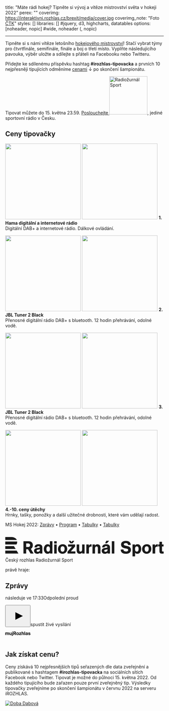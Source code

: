 title: "Máte rádi hokej? Tipněte si vývoj a vítěze mistrovství světa v hokeji 2022"
perex: ""
coverimg: https://interaktivni.rozhlas.cz/brexit/media/cover.jpg
coverimg_note: "Foto <a href='#'>ČTK</a>"
styles: []
libraries: [] #jquery, d3, highcharts, datatables
options: [noheader, nopic] #wide, noheader (, nopic)

---

<p>Tipněte si s námi vítěze letošního <a href="https://www.irozhlas.cz/sport/ms-hokej/2022" target="_blank" title="Mistrovství světa v hokeji 2021">hokejového mistrovství</a>! Stačí vybrat týmy pro čtvrtfinále, semifinále, finále a boj o třetí místo. Vyplňte následujícího pavouka, výběr uložte a sdílejte s přáteli na Facebooku nebo Twitteru.</p>
<p>Přidejte ke sdílenému příspěvku hashtag <strong>#irozhlas-tipovacka</strong> a prvních 10 nejpřesněji tipujících odměníme <a href="#ceny">cenami</a> ↓ po skončení šampionátu.</p>
<p class="mb--30">Tipovat můžete do 15. května 23.59. <a onclick="ga('gtm1.send', 'event', 'ondemand', 'click' , 'Radiožurnál sport - iROZHLAS - tipovačka MS hokej 2022');" href="https://sport.rozhlas.cz/" target="_blank">Poslouchejte <img src="https://www.irozhlas.cz/sites/default/files/uploader_unmanaged/cro_radiozurnalsport_190502-100819_ace.png" alt="Radiožurnál Sport" style="width: 121px;"></a>, jediné sportovní rádio v Česku.</p>
<wide>
  <div id="hokej"></div>
<div id="ceny" class="row-main row-main--narrow mt--20">
<h2 class="mt--20 mb--10">Ceny tipovačky</h2>
<p class="clearfix">
<img loading="lazy" src="https://www.irozhlas.cz/sites/default/files/uploader_unmanaged/tipovacka-ceny-1_210512-114154_ace.png" width="240" class="pull-left hide--m">
<img loading="lazy" src="https://www.irozhlas.cz/sites/default/files/uploader_unmanaged/tipovacka-ceny-1_210512-114154_ace.png" width="240" class="pull-left img hide--d hide--t">
<strong>1. Hama digitální a internetové rádio</strong><br>Digitální DAB+ a internetové rádio. Dálkové ovládání.
</p>
<p class="clearfix">
<img loading="lazy" src="https://www.irozhlas.cz/sites/default/files/uploader_unmanaged/tipovacka-ceny-2-3_210512-114154_ace.png" width="240" class="pull-left hide--m">
<img loading="lazy" src="https://www.irozhlas.cz/sites/default/files/uploader_unmanaged/tipovacka-ceny-2-3_210512-114154_ace.png" width="240" class="pull-left img hide--d hide--t">
<strong>2. JBL Tuner 2 Black</strong><br>Přenosné digitální rádio DAB+ s bluetooth. 12 hodin přehrávání, odolné vodě.
</p>
<p class="clearfix">
<img loading="lazy" src="https://www.irozhlas.cz/sites/default/files/uploader_unmanaged/tipovacka-ceny-2-3_210512-114154_ace.png" width="240" class="pull-left hide--m">
<img loading="lazy" src="https://www.irozhlas.cz/sites/default/files/uploader_unmanaged/tipovacka-ceny-2-3_210512-114154_ace.png" width="240" class="pull-left img hide--d hide--t">
<strong>3. JBL Tuner 2 Black</strong><br>Přenosné digitální rádio DAB+ s bluetooth. 12 hodin přehrávání, odolné vodě.
</p>
<p class="clearfix">
<img loading="lazy" src="https://www.irozhlas.cz/sites/default/files/styles/zpravy_otvirak_velky/public/uploader/irozhlas_5_190322-115911_mda.jpg?itok=lSBPchh-" width="240" class="pull-left  hide--m">
<img loading="lazy" src="https://www.irozhlas.cz/sites/default/files/styles/zpravy_otvirak_velky/public/uploader/irozhlas_5_190322-115911_mda.jpg?itok=lSBPchh-" width="240" class="pull-left img hide--d hide--t">
<strong>4.-10. ceny útěchy</strong><br>Hrnky, tašky, ponožky a další užitečné drobnosti, které vám udělají radost.</p>
</p>
<p class="text-sans-serif text-sm">MS Hokej 2022: <a title="Aktuální zpravodajství z Mistrovství světa v hokeji 2022" href="Aktuální zpravodajství z Mistrovství světa v hokeji 2022">Zprávy</a> &bull; <a title="Program zápasů na Mistrovství světa v hokeji 2022" href="https://www.irozhlas.cz/sport/ms-hokej/2022/program">Program</a> &bull; <a title="Tabulky skupin na Mistrovství světa v hokeji 2022" href="https://www.irozhlas.cz/sport/ms-hokej/2022/tabulky">Tabulky</a> &bull; <a title="Kanadské bodování hráčů na Mistrovství světa v hokeji 2022" href="https://www.irozhlas.cz/sport/ms-hokej/2022/kanadske-bodovani">Tabulky</a></p>
<br>
<div class="embed"><div id="embeddedPlayerLive"><div class="mrp-live"><div class="mrp-live__holder"><div class="mrp-live__heading"><div class="mrp-live__station"><div class="mrp-station-logo mrp-station-logo--radiozurnal-sport"><svg xmlns="http://www.w3.org/2000/svg" width="798" height="102" viewBox="0 0 798 102" preserveAspectRatio="xMinYMin meet"><path fill="currentColor" d="M28.8 0H0v14.5h58.1C53.9 4.6 42.8 0 28.8 0m27.3 37.2H0V22.7h59.9v1.8c0 5.3-1.3 9.5-3.8 12.7M0 45.4v14.5h52.3l-8.8-14.5zm0 22.7h57.3l8.8 14.5H0V68.1zm128.6-9l14 23.6h-15.3l-12.8-21.4h-9.2v21.4H91.5V20.8H115c9.3 0 17.5 1.4 21.9 10.6a24.1 24.1 0 011.9 9.5c0 4.5-1 9.2-3.8 12.8a17.5 17.5 0 01-6.4 5.4zm-5.4-23.6c-2.7-3.5-7.2-3.4-11.2-3.4h-6.7v17.7h7.4c2.2 0 5.4 0 7.5-.9a8.4 8.4 0 004.8-8 8.5 8.5 0 00-1.8-5.5zm63.6 47.2h-12.2v-4.1c-4.9 3.5-7.7 5.4-14.1 5.4-8.6 0-15.6-5.4-15.6-14.6 0-12.9 12.4-14 22.1-15.4 2.3-.4 6.9-.6 6.9-3.8S169.7 46 167 46s-8.1 1.2-7.9 5.7h-11.8c.7-11.3 9.1-15.7 19.2-15.7 7.4 0 15.8 1.2 19.1 9.1 1.4 3.4 1.2 8.7 1.2 12.4zM174.2 61a18.6 18.6 0 01-3.1 1c-3.6 1-13.4 1.1-13.4 7 0 3.7 3.4 4.9 6 4.9 1 0 7.2-.1 10.5-5.9v-7zm50.9 21.7v-4.4c-2.6 4.2-7.3 5.6-11.9 5.6-12.7 0-19.1-11.9-19.1-23.4s6.2-24.3 19.8-24.3a16.4 16.4 0 0110.7 4.1V20.8h12.9v61.9zm-9-35.9c-6.8 0-9 7.3-9 13s1.8 13.4 9.2 13.4 8.7-7 8.7-12.9-1.4-13.5-8.9-13.5zm43-14.3h-12.7V20.8h12.7v11.7zm0 50.2h-12.7V37.3h12.7v45.4zm29.2 1.3c-14 0-22.8-9.8-22.8-23.7S275 36 289.5 36 312 46.3 312 59.8 302.3 84 288.3 84zm.6-37.7c-7.7 0-10.3 6.7-10.3 13.5s2.5 13.7 10.2 13.7 10.1-7.4 10.1-14.2-2.4-13-10-13zm62.8 1.4L330.2 72h23v10.7h-39.5v-9.6L335.9 48h-19.7V37.3h35.5v10.4zM339 31.1h-11l-8.2-12.2h9.7l4.2 6.6 4.4-6.6h9.8zm48.4 51.6v-5c-2.5 4.1-8.1 6.2-12.7 6.2-14.1 0-15-11.5-15-20.1V37.3h12.7v26c0 5 1 9.9 7 9.9s7.7-5.4 7.7-12.2V37.3h12.4v45.4zm33.4-37.9c2.4-6.3 6.2-8.4 11.6-8.4l2.3.2v11.8a15.5 15.5 0 00-3.1-.3c-9.1 0-10.2 6.8-10.2 12.3v22.3h-13.1V37.3h12.5zm45.7 37.9V56c0-4.4-1.7-8.7-6.7-8.7s-7.7 5.4-7.7 10.3v25.1h-12.8V37.3h12.4v5.3a14.9 14.9 0 0112.4-6.3 15.5 15.5 0 019.5 2.9c5.1 4 5.9 9.5 5.9 15.6v27.9zm61 0h-12.2v-4c-4.9 3.4-7.7 5.4-14.1 5.4-8.7 0-15.6-5.4-15.6-14.7 0-12.9 12.4-14 22.1-15.4 2.2-.4 6.9-.6 6.9-3.8s-4.1-4.2-6.8-4.2-8.1 1.2-7.9 5.7H488c.6-11.3 9-15.7 19.2-15.7 7.4 0 15.8 1.2 19.1 9.1 1.4 3.4 1.2 8.7 1.2 12.4v25.2zM514.9 61a17 17 0 01-3.2 1c-3.5 1-13.3 1.1-13.3 7 0 3.7 3.4 4.9 6 4.9.9 0 7.2-.1 10.5-5.9v-7zm-2.6-29.9h-9.2l5.8-12.3h14.3zm37 51.6h-12.7V20.8h12.7zM618.7 40c-.4-6.5-4.3-9.4-11.9-9.4-6.1 0-9.6 2.2-9.6 6.3s4.1 5.3 10.2 6.7l8 1.9c5.1 1.1 17.8 4.1 17.8 18.8 0 7.6-3.8 19.8-25.6 19.8-13.8 0-25.5-4.8-26.2-21l13.7-.8c.1 6.9 5 10.2 13.1 10.2 3.7 0 10.9-.8 10.9-7.2s-5.6-6.4-11.8-7.8l-4.4-1c-11.8-2.6-19.5-7.2-19.5-18.5 0-16.9 16.8-18.7 24.6-18.7 14.4 0 23.7 7.1 24.3 19.7zm34.7-2.7v5.5c3.3-4.5 7.1-6.6 12.7-6.6 11.9 0 18.6 9.9 18.6 23.8 0 12-6.4 23.9-19.4 23.9-5 0-8.1-1.6-11.5-5.1v18.1H641V37.3zm9.5 9.4c-7.8 0-9.2 7.4-9.2 13.7s1.6 12.7 9.1 12.7 9-8 9-13.9-2.1-12.5-8.9-12.5zM712 84c-14 0-22.7-9.8-22.7-23.7s9.4-24.3 24-24.3 22.4 10.3 22.4 23.8S726 84 712 84zm.7-37.7c-7.8 0-10.4 6.7-10.4 13.5s2.5 13.7 10.2 13.7 10.1-7.4 10.1-14.2-2.4-13-9.9-13zm41.8-1.5c2.4-6.3 6.1-8.4 11.6-8.4l2.2.2v11.8a15.3 15.3 0 00-3-.3c-9.2 0-10.2 6.8-10.2 12.3v22.3H742V37.3h12.5v7.5zm35 2.3v20.5c0 3.7.7 5.2 4.8 5.2l3.5-.2v10a64 64 0 01-8.8.6c-10.4 0-12.3-5-12.3-14.2V47.1h-6.4v-9.8h6.4V23.9h12.8v13.4h7.8v9.8z"></path></svg></div><span class="mrp-vhide">Český rozhlas Radiožurnál Sport</span></div><p class="mrp-live__playing">právě hraje:</p><h2 class="mrp-live__title">Zprávy</h2></div><p class="mrp-live__following"><span class="mrp-live__following-desc">následuje ve 17:33</span><span class="mrp-live__following-title">Odpolední proud</span></p><p class="mrp-live__play-btn"><button class="mrp-btn mrp-btn--primary mrp-btn--lg" type="button" aria-label="Přehrát"><span class="mrp-btn__icon"><svg xmlns="http://www.w3.org/2000/svg" width="64" height="64" viewBox="0 0 64 64"><path fill="currentColor" d="M24 44V20l24 12z"></path></svg></span></button><span class="mrp-live__play-label">spustit živé vysílání</span></p><div class="mrp-live__logo"><a href="https://www.mujrozhlas.cz/" class="mrp-logo" aria-label="MůjRozhlas.cz" target="_blank" rel="noopener noreferrer"><svg xmlns="http://www.w3.org/2000/svg" width="80" height="14" viewBox="0 0 80 14"><path fill="currentColor" d="M24.106 3.147v8.312c0 1.868-1.035 2.32-2.688 2.32h-.927v-1.931h.211c.6-.006 1.148-.073 1.148-.856V3.147h2.256zm15.348-.234c2.455 0 4 1.821 4 4.234-.002 2.448-1.673 4.234-4.09 4.295l-.128.002-.13-.002c-2.425-.06-3.93-1.786-3.93-4.217 0-2.615 1.683-4.312 4.278-4.312zm28.5-.001l.35.006c1.233.04 2.529.334 3.065 1.613.196.715.269 1.457.216 2.195l.004 4.484h-2.18l-.016-.731-.357.249c-.678.464-1.18.716-2.16.716-1.546 0-2.782-.965-2.782-2.6 0-1.942 1.59-2.382 3.13-2.623l1.2-.172c.397-.063.846-.192.846-.615 0-.623-.742-.747-1.22-.747-.633 0-1.437.218-1.406 1.011h-2.103c.108-2.007 1.606-2.786 3.414-2.786zm8.308 0c1.763 0 3.413.764 3.506 2.74l-2.132.11c-.045-.86-.741-1.168-1.405-1.168-.433 0-1.112.078-1.112.685 0 1.23 4.881.264 4.881 3.456 0 2.086-1.87 2.709-3.616 2.709-1.7 0-3.706-.763-3.706-2.896v-.093l2.162-.078c.14 1.043.68 1.339 1.7 1.339.494 0 1.143-.11 1.143-.748 0-1.446-4.758-.28-4.758-3.502 0-1.833 1.598-2.507 3.169-2.55l.168-.003zm-56.025.232v8.064h-2.162v-.885a2.732 2.732 0 01-2.271 1.09c-2.384 0-2.65-1.852-2.67-3.346l-.002-4.92h2.27v4.621c0 .887.17 1.743 1.252 1.743 1.093 0 1.352-.868 1.372-2.006l.002-4.36h2.21zM54.337.22v3.751c.355-.638 1.498-1.012 2.177-1.012 2.178 0 2.672 1.666 2.672 3.067v5.184h-2.27l-.002-4.725c-.013-.718-.134-1.58-1.187-1.58-1.311 0-1.388 1.244-1.39 2.056v4.249H52.08V.22h2.256zm8.65 0v10.99h-2.271V.22h2.27zM4.464 2.957a2.16 2.16 0 012.132 1.386 2.72 2.72 0 012.395-1.37 2.969 2.969 0 011.791.576c.764.63.854 1.385.864 2.266l.001 5.393H9.376V6.977c0-.872-.077-1.93-1.159-1.93-1.156 0-1.232.97-1.235 1.854v4.31H4.696V6.649c0-.685-.17-1.604-1.175-1.604-1.159 0-1.266 1.106-1.266 1.869v4.294H0V3.144h2.255v1.074a2.26 2.26 0 012.21-1.26zm46.201.19v1.852l-3.83 4.312h4.094v1.898h-7.047V9.497l3.955-4.453H44.33V3.146h6.335zM25.805.22h4.194c1.583 0 2.996.215 3.803 1.692l.098.19c.227.532.342 1.104.339 1.681.028.811-.21 1.61-.678 2.272-.299.41-.693.741-1.148.965l2.502 4.186h-2.732l-2.27-3.796h-1.642v3.796h-2.467V.22zm43.527 7.13a4.655 4.655 0 01-.557.186l-.189.042c-.734.14-2.19.236-2.19 1.188 0 .67.603.872 1.066.872a2.155 2.155 0 001.87-1.043V7.349zm-29.987-2.6c-1.374 0-1.837 1.183-1.837 2.382 0 1.167.432 2.443 1.808 2.443 1.404 0 1.808-1.323 1.808-2.522-.005-1.12-.414-2.243-1.676-2.301l-.103-.003zm-9.578-2.523h-1.496v3.146l1.31.015c.455.03.91-.029 1.342-.17.549-.254.89-.814.864-1.417.003-.304-.08-.601-.238-.857l-.085-.125c-.388-.49-.966-.575-1.54-.59l-.157-.002zM24.105.22v2.039H21.85V.22h2.255z"></path></svg></a></div></div></div></div></div>
<br>
<h2 class="mt--20 mb--10">Jak získat cenu?</h2>
<p>Ceny získává 10 nejpřesnějších tipů seřazených dle data zveřejnění a publikované s hashtagem <strong>#irozhlas-tipovacka</strong> na sociálních sítích Facebook nebo Twitter. Tipovat je možné do půlnoci 15. května 2022. Od každého tipujícího bude zařazen pouze první zveřejněný tip. Výsledky tipovačky zveřejníme po skončení šampionátu v červnu 2022 na serveru iROZHLAS.
</p>
</p>
<a onclick="ga('gtm1.send', 'event', 'ondemand', 'click' , 'Doba dabová - iROZHLAS - tipovačka MS hokej 2021')" class="pull-left mt--20" href="https://dobadabova.cz/" target="_blank" title="Doba dabová"><img loading="lazy" src="https://www.irozhlas.cz/sites/default/files/uploader_unmanaged/screenshot-dobadabov_210512-115147_ace.png" alt="Doba Dabová" class="img" /></a>
<p>&nbsp;</p>
</wide>
